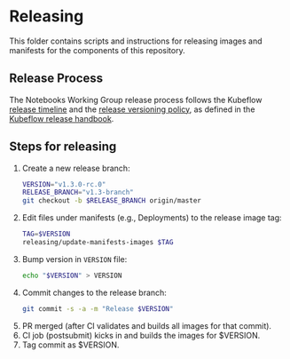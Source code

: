 # Releasing

This folder contains scripts and instructions for releasing images and manifests
for the components of this repository.

## Release Process

The Notebooks Working Group release process follows the Kubeflow [release timeline](https://github.com/kubeflow/community/blob/master/releases/handbook.md#timeline) 
 and the [release versioning policy](https://github.com/kubeflow/community/blob/master/releases/handbook.md#versioning-policy),
 as defined in the [Kubeflow release handbook](https://github.com/kubeflow/community/blob/master/releases/handbook.md).

## Steps for releasing

1. Create a new release branch:
    ```sh
    VERSION="v1.3.0-rc.0"
    RELEASE_BRANCH="v1.3-branch"
    git checkout -b $RELEASE_BRANCH origin/master
    ```
2. Edit files under manifests (e.g., Deployments) to the release image tag:
    ```sh
    TAG=$VERSION
    releasing/update-manifests-images $TAG
    ```
3. Bump version in `VERSION` file:
    ```sh
    echo "$VERSION" > VERSION
    ```
4. Commit changes to the release branch:
    ```sh
    git commit -s -a -m "Release $VERSION"
    ```
5. PR merged (after CI validates and builds all images for that commit).
6. CI job (postsubmit) kicks in and builds the images for $VERSION.
7. Tag commit as $VERSION.
